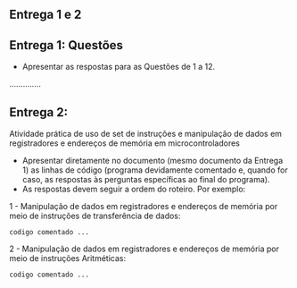 ## Entrega 1 e 2

## Entrega 1: Questões

- Apresentar as respostas para as Questões de 1 a 12.

 ..............

## Entrega 2: 

Atividade prática de uso de set de instruções e manipulação de dados em registradores e endereços de memória em microcontroladores

- Apresentar diretamente no documento (mesmo documento da Entrega 1) as linhas de código (programa devidamente comentado e, quando for caso, as respostas às perguntas específicas ao final do programa).
- As respostas devem seguir a ordem do roteiro. Por exemplo:

1 - Manipulação de dados em registradores e endereços de memória por meio de instruções de transferência de dados:

```
codigo comentado ...
```

2 - Manipulação de dados em registradores e endereços de memória por meio de instruções Aritméticas:

```
codigo comentado ...
```


